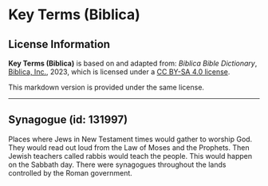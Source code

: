 # Key Terms (Biblica)

## License Information

**Key Terms (Biblica)** is based on and adapted from: _Biblica Bible Dictionary_, [Biblica, Inc.](https://www.biblica.com/), 2023, which is licensed under a [CC BY-SA 4.0 license](https://creativecommons.org/licenses/by-sa/4.0/legalcode.en).

This markdown version is provided under the same license.



--------------------------------

## Synagogue (id: 131997)

Places where Jews in New Testament times would gather to worship God. They would read out loud from the Law of Moses and the Prophets. Then Jewish teachers called rabbis would teach the people. This would happen on the Sabbath day. There were synagogues throughout the lands controlled by the Roman government.


